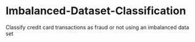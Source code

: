 # Imbalanced-Dataset-Classification
Classify credit card transactions as fraud or not using an imbalanced data set
